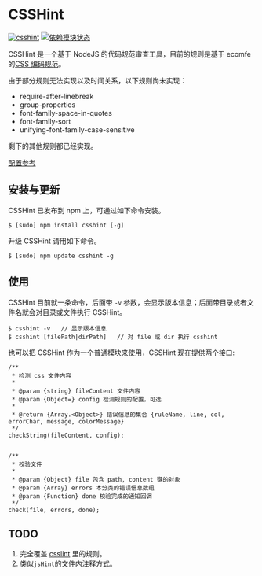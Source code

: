 CSSHint
===

[![csshint](https://d25lcipzij17d.cloudfront.net/badge.png?title=npm&type=3d&v=0.0.4)](https://www.npmjs.org/package/csshint)
[![依赖模块状态](https://david-dm.org/ielgnaw/node-csshint.png)](https://david-dm.org/ielgnaw/node-csshint)


CSSHint 是一个基于 NodeJS 的代码规范审查工具，目前的规则是基于 ecomfe 的[CSS 编码规范](https://github.com/ecomfe/spec/blob/master/css-style-guide.md)。

由于部分规则无法实现以及时间关系，以下规则尚未实现：

- require-after-linebreak
- group-properties
- font-family-space-in-quotes
- font-family-sort
- unifying-font-family-case-sensitive

剩下的其他规则都已经实现。

[配置参考](https://github.com/ielgnaw/node-csshint/blob/master/lib/config.js)


安装与更新
-------

CSSHint 已发布到 npm 上，可通过如下命令安装。

    $ [sudo] npm install csshint [-g]

升级 CSSHint 请用如下命令。

    $ [sudo] npm update csshint -g
    

使用
------

CSSHint 目前就一条命令，后面带 `-v` 参数，会显示版本信息；后面带目录或者文件名就会对目录或文件执行 CSSHint。

    $ csshint -v   // 显示版本信息
    $ csshint [filePath|dirPath]   // 对 file 或 dir 执行 csshint

也可以把 CSSHint 作为一个普通模块来使用，CSSHint 现在提供两个接口:
        
    /**
     * 检测 css 文件内容
     *
     * @param {string} fileContent 文件内容
     * @param {Object=} config 检测规则的配置，可选
     *
     * @return {Array.<Object>} 错误信息的集合 {ruleName, line, col, errorChar, message, colorMessage}
     */
    checkString(fileContent, config);
    
    
    /**
     * 校验文件
     *
     * @param {Object} file 包含 path, content 键的对象
     * @param {Array} errors 本分类的错误信息数组
     * @param {Function} done 校验完成的通知回调
     */
    check(file, errors, done);
 

    

TODO
------

1. 完全覆盖 [csslint](https://github.com/CSSLint/csslint) 里的规则。
2. 类似`jsHint`的文件内注释方式。


   